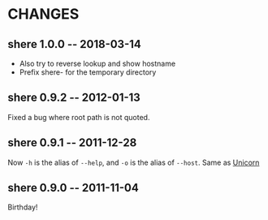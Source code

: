 # CHANGES

## shere 1.0.0 -- 2018-03-14

* Also try to reverse lookup and show hostname
* Prefix shere- for the temporary directory

## shere 0.9.2 -- 2012-01-13

Fixed a bug where root path is not quoted.

## shere 0.9.1 -- 2011-12-28

Now `-h` is the alias of `--help`, and `-o` is the alias of `--host`.
Same as [Unicorn](http://unicorn.bogomips.org/)

## shere 0.9.0 -- 2011-11-04

Birthday!

